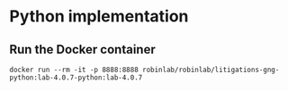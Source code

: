 # Python implementation
## Run the Docker container
```
docker run --rm -it -p 8888:8888 robinlab/robinlab/litigations-gng-python:lab-4.0.7-python:lab-4.0.7
```
